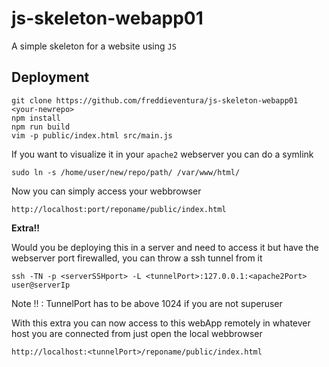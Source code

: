 # js-skeleton-webapp01

A simple skeleton for a website using `JS`

## Deployment

```
git clone https://github.com/freddieventura/js-skeleton-webapp01 <your-newrepo>
npm install
npm run build
vim -p public/index.html src/main.js

```

If you want to visualize it in your `apache2` webserver you can do a symlink

```
sudo ln -s /home/user/new/repo/path/ /var/www/html/
```

Now you can simply access your webbrowser

```
http://localhost:port/reponame/public/index.html
```

**Extra!!**

Would you be deploying this in a server and need to access it but have the webserver port firewalled, you can throw a ssh tunnel from it

```
ssh -TN -p <serverSSHport> -L <tunnelPort>:127.0.0.1:<apache2Port> user@serverIp
```
Note !! : TunnelPort has to be above 1024 if you are not superuser


With this extra you can now access to this webApp remotely in whatever host you are connected from just open the local webbrowser

```
http://localhost:<tunnelPort>/reponame/public/index.html
```
